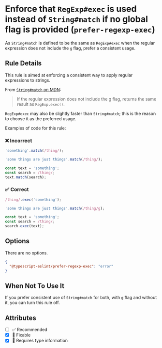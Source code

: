 # Enforce that `RegExp#exec` is used instead of `String#match` if no global flag is provided (`prefer-regexp-exec`)

As `String#match` is defined to be the same as `RegExp#exec` when the regular expression does not include the `g` flag, prefer a consistent usage.

## Rule Details

This rule is aimed at enforcing a consistent way to apply regular expressions to strings.

From [`String#match` on MDN](https://developer.mozilla.org/en-US/docs/Web/JavaScript/Reference/Global_Objects/String/match):

> If the regular expression does not include the g flag, returns the same result as `RegExp.exec()`.

`RegExp#exec` may also be slightly faster than `String#match`; this is the reason to choose it as the preferred usage.

Examples of code for this rule:

<!--tabs-->

### ❌ Incorrect

```ts
'something'.match(/thing/);

'some things are just things'.match(/thing/);

const text = 'something';
const search = /thing/;
text.match(search);
```

### ✅ Correct

```ts
/thing/.exec('something');

'some things are just things'.match(/thing/g);

const text = 'something';
const search = /thing/;
search.exec(text);
```

## Options

There are no options.

```json
{
  "@typescript-eslint/prefer-regexp-exec": "error"
}
```

## When Not To Use It

If you prefer consistent use of `String#match` for both, with `g` flag and without it, you can turn this rule off.

## Attributes

- [ ] ✅ Recommended
- [x] 🔧 Fixable
- [x] 💭 Requires type information
